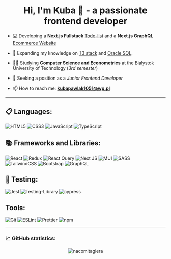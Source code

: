 <h1 align='center'>Hi, I'm Kuba 👋 - a passionate frontend developer</h1>

- 💻 Developing a **Next.js Fullstack** [Todo-list](https://github.com/NacomiTagiera/To-do-list) and a **Next.js GraphQL** [Ecommerce Website](https://github.com/NacomiTagiera/next13masters)

- 🌱 Expanding my knowledge on [T3 stack](https://create.t3.gg/en/introduction) and [Oracle SQL](https://www.oracletutorial.com/).

- 👨‍🎓 Studying **Computer Science and Econometrics** at the Bialystok University of Technology (*3rd semester*)

- 🔎 Seeking a position as a _Junior Frontend Developer_

- 📫 How to reach me: **kubapawlak1051@wp.pl**

---

## 📋 Languages:
  ![HTML5](https://img.shields.io/badge/html5-%23E34F26.svg?style=for-the-badge&logo=html5&logoColor=white)
  ![CSS3](https://img.shields.io/badge/css3-%231572B6.svg?style=for-the-badge&logo=css3&logoColor=white)
  ![JavaScript](https://img.shields.io/badge/javascript-%23323330.svg?style=for-the-badge&logo=javascript&logoColor=%23F7DF1E)
  ![TypeScript](https://img.shields.io/badge/typescript-%23007ACC.svg?style=for-the-badge&logo=typescript&logoColor=white)
  
## 📚 Frameworks and Libraries:
  ![React](https://img.shields.io/badge/react-%2320232a.svg?style=for-the-badge&logo=react&logoColor=%2361DAFB)
  ![Redux](https://img.shields.io/badge/redux-%23593d88.svg?style=for-the-badge&logo=redux&logoColor=white)
  ![React Query](https://img.shields.io/badge/-React%20Query-FF4154?style=for-the-badge&logo=react%20query&logoColor=white)
  ![Next JS](https://img.shields.io/badge/Next-black?style=for-the-badge&logo=next.js&logoColor=white)
  ![MUI](https://img.shields.io/badge/MUI-%230081CB.svg?style=for-the-badge&logo=mui&logoColor=white)
  ![SASS](https://img.shields.io/badge/SASS-hotpink.svg?style=for-the-badge&logo=SASS&logoColor=white)  
  ![TailwindCSS](https://img.shields.io/badge/tailwindcss-%2338B2AC.svg?style=for-the-badge&logo=tailwind-css&logoColor=white)
  ![Bootstrap](https://img.shields.io/badge/bootstrap-%238511FA.svg?style=for-the-badge&logo=bootstrap&logoColor=white)
  ![GraphQL](https://img.shields.io/badge/-GraphQL-E10098?style=for-the-badge&logo=graphql&logoColor=white)

## 🧪 Testing:
  ![Jest](https://img.shields.io/badge/-jest-%23C21325?style=for-the-badge&logo=jest&logoColor=white)
  ![Testing-Library](https://img.shields.io/badge/-TestingLibrary-%23E33332?style=for-the-badge&logo=testing-library&logoColor=white)
  ![cypress](https://img.shields.io/badge/-cypress-%23E5E5E5?style=for-the-badge&logo=cypress&logoColor=058a5e)

## Tools:
  ![Git](https://img.shields.io/badge/-Git-F05032?style=for-the-badge&logoColor=white&logo=git)
  ![ESLint](https://img.shields.io/badge/-ESLint-4B32C3?style=for-the-badge&logoColor=white&logo=eslint)
  ![Prettier](https://img.shields.io/badge/-Prettier-F7B93E?style=for-the-badge&logoColor=white&logo=prettier)
  ![npm](https://img.shields.io/badge/-npm-CB3837?style=for-the-badge&logoColor=white&logo=npm)

  ---

### 📈 GitHub statistics:
<p align="center">  
  <img src="https://github-readme-streak-stats.herokuapp.com/?user=nacomitagiera&theme=dark" alt="nacomitagiera" />
</p>
